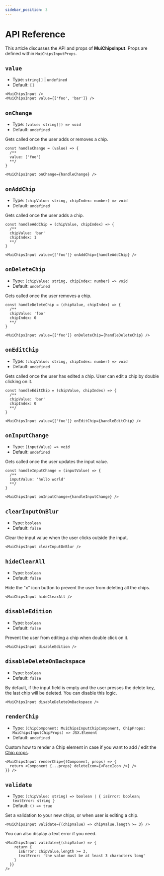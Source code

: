 ```yaml
---
sidebar_position: 3
---
```


# API Reference

This article discusses the API and props of **MuiChipsInput**. Props are defined within `MuiChipsInputProps`.

## `value`

- Type: `string[]` | `undefined`
- Default: `[]`

```tsx
<MuiChipsInput />
<MuiChipsInput value={['foo', 'bar']} />
```

## `onChange`

- Type: `(value: string[]) => void`
- Default: `undefined`

Gets called once the user adds or removes a chip.

```tsx
const handleChange = (value) => {
  /**
  value: ['foo']
  **/
}

<MuiChipsInput onChange={handleChange} />
```

## `onAddChip`

- Type: `(chipValue: string, chipIndex: number) => void`
- Default: `undefined`

Gets called once the user adds a chip.

```tsx
const handleAddChip = (chipValue, chipIndex) => {
  /**
  chipValue: 'bar'
  chipIndex: 1
  **/
}

<MuiChipsInput value={['foo']} onAddChip={handleAddChip} />
```

## `onDeleteChip`

- Type: `(chipValue: string, chipIndex: number) => void`
- Default: `undefined`

Gets called once the user removes a chip.

```tsx
const handleDeleteChip = (chipValue, chipIndex) => {
  /**
  chipValue: 'foo'
  chipIndex: 0
  **/
}

<MuiChipsInput value={['foo']} onDeleteChip={handleDeleteChip} />
```

## `onEditChip`

- Type: `(chipValue: string, chipIndex: number) => void`
- Default: `undefined`

Gets called once the user has edited a chip. User can edit a chip by double clicking on it.

```tsx
const handleEditChip = (chipValue, chipIndex) => {
  /**
  chipValue: 'bar'
  chipIndex: 0
  **/
}

<MuiChipsInput value={['foo']} onEditChip={handleEditChip} />
```

## `onInputChange`

- Type: `(inputValue) => void`
- Default: `undefined`

Gets called once the user updates the input value.

```tsx
const handleInputChange = (inputValue) => {
  /**
  inputValue: 'hello world'
  **/
}

<MuiChipsInput onInputChange={handleInputChange} />
```

## `clearInputOnBlur`

- Type: `boolean`
- Default: `false`

Clear the input value when the user clicks outside the input.

```tsx
<MuiChipsInput clearInputOnBlur />
```

## `hideClearAll`

- Type: `boolean`
- Default: `false`

Hide the "x" icon button to prevent the user from deleting all the chips.

```tsx
<MuiChipsInput hideClearAll />
```

## `disableEdition`

- Type: `boolean`
- Default: `false`

Prevent the user from editing a chip when double click on it.

```tsx
<MuiChipsInput disableEdition />
```

## `disableDeleteOnBackspace`

- Type: `boolean`
- Default: `false`

By default, if the input field is empty and the user presses the delete key, the last chip will be deleted. You can disable this logic.

```tsx
<MuiChipsInput disableDeleteOnBackspace />
```

## `renderChip`

- Type: `(ChipComponent: MuiChipsInputChipComponent, ChipProps: MuiChipsInputChipProps) => JSX.Element`
- Default: `undefined`

Custom how to render a Chip element in case if you want to add / edit the [Chip props](https://mui.com/material-ui/api/chip/).

```tsx
<MuiChipsInput renderChip={(Component, props) => {
  return <Component {...props} deleteIcon={<FaceIcon />} />
}} />
```

## `validate`

- Type: `(chipValue: string) => boolean | { isError: boolean; textError: string }`
- Default: `() => true`

Set a validation to your new chips, or when user is editing a chip.

```tsx
<MuiChipsInput validate={(chipValue) => chipValue.length >= 3} />
```

You can also display a text error if you need.

```tsx
<MuiChipsInput validate={(chipValue) => {
    return {
      isError: chipValue.length >= 3,
      textError: 'the value must be at least 3 characters long'
    }
  }}
/>
```